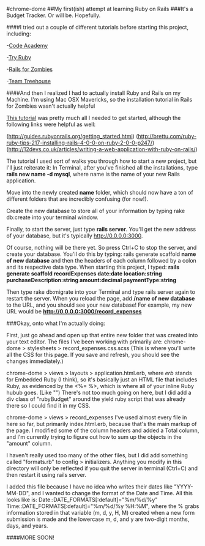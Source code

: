 #chrome-dome
##My first(ish) attempt at learning Ruby on Rails
###It's a Budget Tracker. Or will be. Hopefully.


####I tried out a couple of different tutorials before starting this project, including:

-[Code Academy](http://www.codecademy.com/en/tracks/ruby)

-[Try Ruby](http://tryruby.org/levels/1/challenges/0)

-[Rails for Zombies](http://railsforzombies.org/levels/1)

-[Team Treehouse](http://teamtreehouse.com/library/build-a-simple-ruby-on-rails-application)

####And then I realized I had to actually install Ruby and Rails on my Machine. I'm using Mac OSX Mavericks, so the installation tutorial in Rails for Zombies wasn't actually helpful

[This tutorial](https://gorails.com/setup/osx/10.9-mavericks) was pretty much all I needed to get started, although the following links were helpful as well:

(http://guides.rubyonrails.org/getting_started.html)
(http://brettu.com/ruby-ruby-tips-217-installing-rails-4-0-0-on-ruby-2-0-0-p247/)
(http://12devs.co.uk/articles/writing-a-web-application-with-ruby-on-rails/)

The tutorial I used sort of walks you through how to start a new project, but I'll just reiterate it:
In Terminal, after you've finished all the installations, type **rails new name -d mysql**, where name is the name of your new Rails application.

Move into the newly created **name** folder, which should now have a ton of different folders that are incredibly confusing (for now!). 

Create the new database to store all of your information by typing rake db:create into your terminal window.

Finally, to start the server, just type **rails server**. You'll get the new address of your database, but it's typically http://0.0.0.0:3000. 

Of course, nothing will be there yet. So press Ctrl+C to stop the server, and create your database. You'll do this by typing: rails generate scaffold **name of new database** and then the headers of each column followed by a colon and its respective data type. 
When starting this project, I typed: **rails generate scaffold recordExpenses date:date location:string purchaseDescription:string amount:decimal paymentType:string**


Then type rake db:migrate into your Terminal and type rails server again to restart the server. When you reload the page, add **/name of new database** to the URL, and you should see your new database! For example, my new URL would be **http://0.0.0.0:3000/record_expenses**

###Okay, onto what I'm actually doing:

First, just go ahead and open up that entire new folder that was created into your text editor. The files I've been working with primarily are:
chrome-dome > stylesheets > record_expenses.css.scss (This is where you'll write all the CSS for this page. If you save and refresh, you should see the changes immediately.)

chrome-dome > views > layouts > application.html.erb, where *erb* stands for Embedded Ruby (I think), so it's basically just an HTML file that includes Ruby, as evidenced by the <%= %>, which is where all of your inline Ruby hubub goes. (Like "<script></script>")
There's not too much going on here, but I did add a div class of "rubyBudget" around the yield ruby script that was already there so I could find it in my CSS. 

chrome-dome > views > record_expenses
I've used almost every file in here so far, but primarily index.html.erb, because that's the main markup of the page. I modified some of the column headers and added a Total column, and I'm currently trying to figure out how to sum up the objects in the "amount" column.

I haven't really used too many of the other files, but I did add something called "formats.rb" to config > initializers. Anything you modify in this directory will only be reflected if you quit the server in terminal (Ctrl+C) and then restart it using rails server.

I added this file because I have no idea who writes their dates like "YYYY-MM-DD", and I wanted to change the format of the Date and Time. All this looks like is:
Date::DATE_FORMATS[:default]="%m/%d/%y"
Time::DATE_FORMATS[:default]="%m/%d/%y %H:%M", where the % grabs information stored in that variable (m, d, y, H, M) created when a new form submission is made and the lowercase m, d, and y are two-digit months, days, and years. 

####MORE SOON! 




